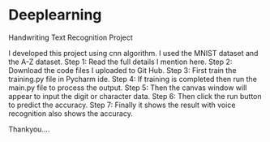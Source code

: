 # Deeplearning
Handwriting Text Recognition Project

I developed this project using cnn algorithm. I used the MNIST dataset and the A-Z dataset.
Step 1: Read the full details I mention here.
Step 2: Download the code files I uploaded to Git Hub.
Step 3: First train the training.py file in Pycharm ide.
Step 4: If training is completed then run the main.py file to process the output.
Step 5: Then the canvas window will appear to input the digit or character data.
Step 6: Then click the run button to predict the accuracy.
Step 7: Finally it shows the result with voice recognition also shows the accuracy.

Thankyou....
